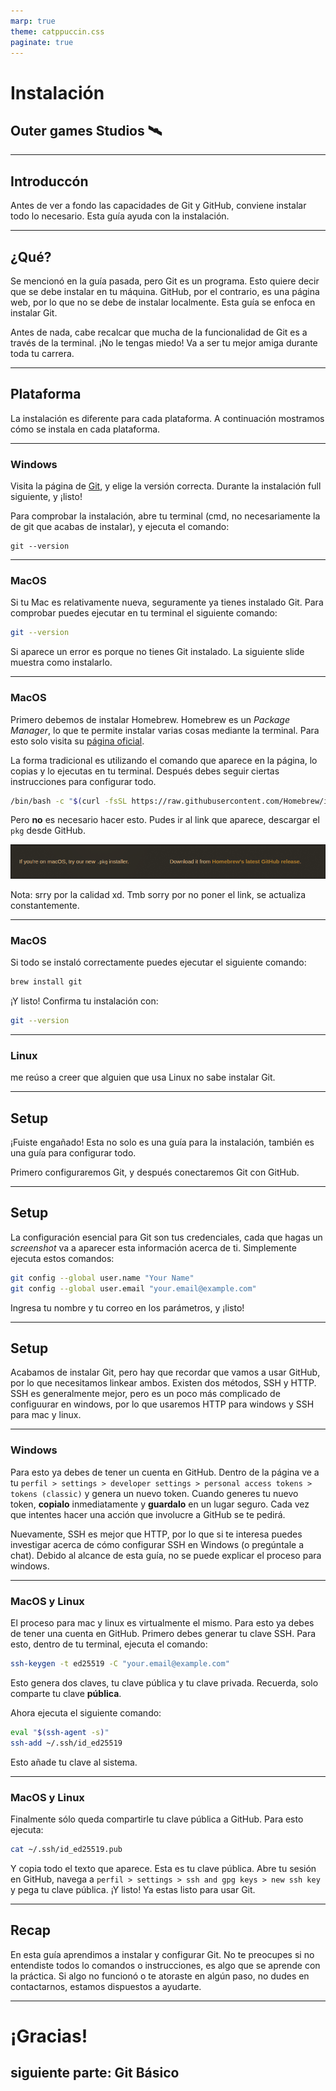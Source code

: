 ```yaml
---
marp: true
theme: catppuccin.css
paginate: true
---
```


# Instalación

## Outer games Studios 🛰️

---

## Introduccón

Antes de ver a fondo las capacidades de Git y GitHub, conviene instalar todo lo necesario. Esta guía ayuda con la instalación.

---

## ¿Qué?

Se mencionó en la guía pasada, pero Git es un programa. Esto quiere decir que se debe instalar en tu máquina. GitHub, por el contrario, es una página web, por lo que no se debe de instalar localmente. Esta guía se enfoca en instalar Git. 

Antes de nada, cabe recalcar que mucha de la funcionalidad de Git es a través de la terminal. ¡No le tengas miedo! Va a ser tu mejor amiga durante toda tu carrera. 

---

## Plataforma 

La instalación es diferente para cada plataforma. A continuación mostramos cómo se instala en cada plataforma.

---

### Windows

Visita la página de [Git](https://git-scm.com/downloads/win), y elige la versión correcta. Durante la instalación full siguiente, y ¡listo!

Para comprobar la instalación, abre tu terminal (cmd, no necesariamente la de git que acabas de instalar), y ejecuta el comando:

```
git --version
```

---

### MacOS

Si tu Mac es relativamente nueva, seguramente ya tienes instalado Git. Para comprobar puedes ejecutar en tu terminal el siguiente comando:

```zsh
git --version
```

Si aparece un error es porque no tienes Git instalado. La siguiente slide muestra como instalarlo.

---

### MacOS

Primero debemos de instalar Homebrew. Homebrew es un _Package Manager_, lo que te permite instalar varias cosas mediante la terminal. Para esto solo visita su [página oficial](https://brew.sh/). 

La forma tradicional es utilizando el comando que aparece en la página, lo copias y lo ejecutas en tu terminal. Después debes seguir ciertas instrucciones para configurar todo. 

```bash
/bin/bash -c "$(curl -fsSL https://raw.githubusercontent.com/Homebrew/install/HEAD/install.sh)"
```

Pero **no** es necesario hacer esto. Pudes ir al link que aparece, descargar el `pkg` desde GitHub.

![Image](./../img/homebrew.png)

Nota: srry por la calidad xd. Tmb sorry por no poner el link, se actualiza constantemente. 

---

### MacOS

Si todo se instaló correctamente puedes ejecutar el siguiente comando:

```zsh
brew install git
```

¡Y listo! Confirma tu instalación con:

```zsh
git --version
```

---

### Linux

me reúso a creer que alguien que usa Linux no sabe instalar Git.

--- 

## Setup

¡Fuiste engañado! Esta no solo es una guía para la instalación, también es una guía para configurar todo. 

Primero configuraremos Git, y después conectaremos Git con GitHub. 

---

## Setup

La configuración esencial para Git son tus credenciales, cada que hagas un _screenshot_ va a aparecer esta información acerca de ti. Simplemente ejecuta estos comandos:

```bash
git config --global user.name "Your Name"
git config --global user.email "your.email@example.com"
```

Ingresa tu nombre y tu correo en los parámetros, y ¡listo!

---

## Setup

Acabamos de instalar Git, pero hay que recordar que vamos a usar GitHub, por lo que necesitamos linkear ambos. Existen dos métodos, SSH y HTTP. SSH es generalmente mejor, pero es un poco más complicado de configuurar en windows, por lo que usaremos HTTP para windows y SSH para mac y linux.

---

### Windows

Para esto ya debes de tener un cuenta en GitHub. Dentro de la página ve a tu `perfil > settings > developer settings > personal access tokens > tokens (classic)` y genera un nuevo token. Cuando generes tu nuevo token, **copialo** inmediatamente y **guardalo** en un lugar seguro. Cada vez que intentes hacer una acción que involucre a GitHub se te pedirá. 

Nuevamente, SSH es mejor que HTTP, por lo que si te interesa puedes investigar acerca de cómo configurar SSH en Windows (o pregúntale a chat). Debido al alcance de esta guía, no se puede explicar el proceso para windows.

---

### MacOS y Linux

El proceso para mac y linux es virtualmente el mismo. Para esto ya debes de tener una cuenta en GitHub. Primero debes generar tu clave SSH. Para esto, dentro de tu terminal, ejecuta el comando:

```bash
ssh-keygen -t ed25519 -C "your.email@example.com"
```
 
Esto genera dos claves, tu clave pública y tu clave privada. Recuerda, solo comparte tu clave **pública**. 

Ahora ejecuta el siguiente comando:

```bash
eval "$(ssh-agent -s)"
ssh-add ~/.ssh/id_ed25519
```

Esto añade tu clave al sistema.

---

### MacOS y Linux

Finalmente sólo queda compartirle tu clave pública a GitHub. Para esto ejecuta:

```bash
cat ~/.ssh/id_ed25519.pub
```

Y copia todo el texto que aparece. Esta es tu clave pública. Abre tu sesión en GitHub, navega a `perfil > settings > ssh and gpg keys > new ssh key` y pega tu clave pública. ¡Y listo! Ya estas listo para usar Git. 

---

## Recap

En esta guía aprendimos a instalar y configurar Git. No te preocupes si no entendiste todos lo comandos o instrucciones, es algo que se aprende con la práctica. Si algo no funcionó o te atoraste en algún paso, no dudes en contactarnos, estamos dispuestos a ayudarte. 

---

# ¡Gracias!

## siguiente parte: Git Básico
